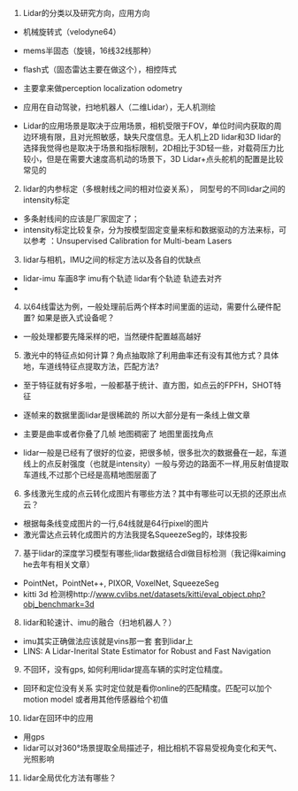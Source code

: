 1. Lidar的分类以及研究方向，应用方向

* 机械旋转式（velodyne64）
* mems半固态（旋镜，16线32线那种）
* flash式（固态雷达主要在做这个），相控阵式
    
* 主要拿来做perception localization odometry
* 应用在自动驾驶，扫地机器人（二维Lidar），无人机测绘
* Lidar的应用场景是取决于应用场景，相机受限于FOV，单位时间内获取的周边环境有限，且对光照敏感，缺失尺度信息。无人机上2D lidar和3D lidar的选择我觉得也是取决于场景和指标限制，2D相比于3D轻一些，对载荷压力比较小，但是在需要大速度高机动的场景下，3D Lidar+点头舵机的配置是比较常见的

2. lidar的内参标定（多根射线之间的相对位姿关系）， 同型号的不同lidar之间的intensity标定

* 多条射线间的应该是厂家固定了； 
* intensity标定比较复杂，分为按模型固定变量来标和数据驱动的方法来标，可以参考 ：Unsupervised Calibration for Multi-beam Lasers

3. lidar与相机，IMU之间的标定方法以及各自的优缺点

* lidar-imu 车画8字 imu有个轨迹 lidar有个轨迹 轨迹去对齐
* 

4. 以64线雷达为例，一般处理前后两个样本时间里面的运动，需要什么硬件配置? 如果是嵌入式设备呢？

* 一般处理都要先降采样的吧，当然硬件配置越高越好

5. 激光中的特征点如何计算？角点抽取除了利用曲率还有没有其他方式？具体地，车道线特征点提取方法，匹配方法?

* 至于特征就有好多啦，一般都基于统计、直方图，如点云的FPFH，SHOT特征
* 逐帧来的数据里面lidar是很稀疏的 所以大部分是有一条线上做文章 
* 主要是曲率或者你叠了几帧 地图稠密了 地图里面找角点

* lidar一般是已经有了很好的位姿，把很多帧，很多批次的数据叠在一起，车道线上的点反射强度（也就是intensity）一般与旁边的路面不一样,用反射值提取车道线,不过那个已经是高精地图层面了

6. 多线激光生成的点云转化成图片有哪些方法？其中有哪些可以无损的还原出点云？

* 根据每条线变成图片的一行,64线就是64行pixel的图片
* 激光雷达点云转化成图片的方法我提名SqueezeSeg的，球体投影

7. 基于lidar的深度学习模型有哪些;lidar数据结合dl做目标检测（我记得kaiming he去年有相关文章）

* PointNet，PointNet++, PIXOR, VoxelNet, SqueezeSeg
* kitti 3d 检测榜http://www.cvlibs.net/datasets/kitti/eval_object.php?obj_benchmark=3d

8. lidar和轮速计、imu的融合（扫地机器人？）

* imu其实正确做法应该就是vins那一套 套到lidar上
* LINS: A Lidar-Inerital State Estimator for Robust and Fast Navigation

9. 不回环，没有gps, 如何利用lidar提高车辆的实时定位精度。

* 回环和定位没有关系 实时定位就是看你online的匹配精度。匹配可以加个motion model 或者用其他传感器给个初值

10. lidar在回环中的应用

* 用gps
* lidar可以对360°场景提取全局描述子，相比相机不容易受视角变化和天气、光照影响

11. lidar全局优化方法有哪些？
